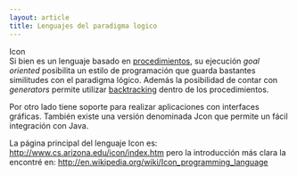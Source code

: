 ```yaml
---
layout: article
title: Lenguajes del paradigma logico
---
```

Icon  
Si bien es un lenguaje basado en [procedimientos](procedimientos.md), su ejecución *goal oriented* posibilita un estilo de programación que guarda bastantes similitudes con el paradigma lógico. Además la posibilidad de contar con *generators* permite utilizar [backtracking](http://es.wikipedia.org/wiki/Vuelta_atr%C3%A1s) dentro de los procedimientos.

Por otro lado tiene soporte para realizar aplicaciones con interfaces gráficas. También existe una versión denominada Jcon que permite un fácil integración con Java.

La página principal del lenguaje Icon es: <http://www.cs.arizona.edu/icon/index.htm> pero la introducción más clara la encontré en: <http://en.wikipedia.org/wiki/Icon_programming_language>


